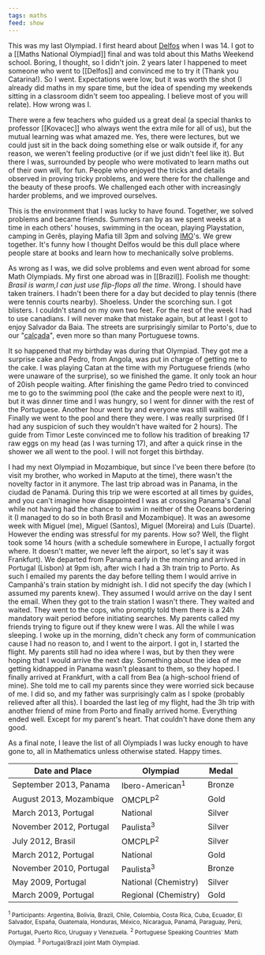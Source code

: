 ```yaml
---
tags: maths
feed: show
---
```


This was my last Olympiad. I first heard about [Delfos](http://www.uc.pt/fctuc/dmat/delfos) when I was 14. I got to a [[Maths National Olympiad]] final and was told about this Maths Weekend school. Boring, I thought, so I didn't join. 2 years later I happened to meet someone who went to [[Delfos]] and convinced me to try it (Thank you Catarina!). So I went. Expectations were low, but it was worth the shot (I already did maths in my spare time, but the idea of spending my weekends sitting in a classroom didn't seem too appealing. I believe most of you will relate). How wrong was I.

There were a few teachers who guided us a great deal (a special thanks to professor [[Kovacec]] who always went the extra mile for all of us), but the mutual learning was what amazed me. Yes, there were lectures, but we could just sit in the back doing something else or walk outside if, for any reason, we weren't feeling productive (or if we just didn't feel like it). But there I was, surrounded by people who were motivated to learn maths out of their own will, for fun. People who enjoyed the tricks and details observed in proving tricky problems, and were there for the challenge and the beauty of these proofs. We challenged each other with increasingly harder problems, and we improved ourselves.

This is the environment that I was lucky to have found. Together, we solved problems and became friends. Summers ran by as we spent weeks at a time in each others' houses, swimming in the ocean, playing Playstation, camping in Gerês, playing Mafia till 3pm and solving [IMO](http://www.imo-official.org/)'s. We grew together. It's funny how I thought Delfos would be this dull place where people stare at books and learn how to mechanically solve problems.

As wrong as I was, we did solve problems and even went abroad for some Math Olympiads. My first one abroad was in [[Brazil]]. Foolish me thought: <em>Brasil is warm,I can just use flip-flops all the time</em>. Wrong. I should have taken trainers. I hadn't been there for a day but decided to play tennis (there were tennis courts nearby). Shoeless. Under the scorching sun. I got blisters. I couldn't stand on my own two feet. For the rest of the week I had to use canadians. I will never make that mistake again, but at least I got to enjoy Salvador da Baia. The streets are surprisingly similar to Porto's, due to our "[calçada](https://en.wikipedia.org/wiki/Portuguese_pavement)", even more so than many Portuguese towns.

It so happened that my birthday was during that Olympiad. They got me a surprise cake and Pedro, from Angola, was put in charge of getting me to the cake. I was playing Catan at the time with my Portuguese friends (who were unaware of the surprise), so we finished the game. It only took an hour of 20ish people waiting. After finishing the game Pedro tried to convinced me to go to the swimming pool (the cake and the people were next to it), but it was dinner time and I was hungry, so I went for dinner with the rest of the Portuguese. Another hour went by and everyone was still waiting. Finally we went to the pool and there they were. I was really surprised (If I had any suspicion of such they wouldn't have waited for 2 hours). The guide from Timor Leste convinced me to follow his tradition of breaking 17 raw eggs on my head (as I was turning 17), and after a quick rinse in the shower we all went to the pool. I will not forget this birthday.

I had my next Olympiad in Mozambique, but since I've been there before (to visit my brother, who worked in Maputo at the time), there wasn't the novelty factor in it anymore. The last trip abroad was in Panama, in the ciudad de Panamá. During this trip we were escorted at all times by guides, and you can't imagine how disappointed I was at crossing Panama's Canal while not having had the chance to swim in neither of the Oceans bordering it (I managed to do so in both Brasil and Mozambique). It was an awesome week with Miguel (me), Miguel (Santos), Miguel (Moreira) and Luís (Duarte). However the ending was stressful for my parents. How so? Well, the flight took some 14 hours (with a schedule somewhere in Europe, I actually forgot where. It doesn't matter, we never left the airport, so let's say it was Frankfurt). We departed from Panama early in the morning and arrived in Portugal (Lisbon) at 9pm ish, after wich I had a 3h train trip to Porto. As such I emailed my parents the day before telling them I would arrive in Campanhã's train station by midnight ish. I did not specify the day (which I assumed my parents knew). They assumed I would arrive on the day I sent the email. When they got to the train station I wasn't there. They waited and waited. They went to the cops, who promptly told them there is a 24h mandatory wait period before initiating searches. My parents called my friends trying to figure out if they knew were I was. All the while I was sleeping. I woke up in the morning, didn't check any form of communication cause I had no reason to, and I went to the airport. I got in, I started the flight. My parents still had no idea where I was, but by then they were hoping that I would arrive the next day. Something about the idea of me getting kidnapped in Panama wasn't pleasant to them, so they hoped. I finally arrived at Frankfurt, with a call from Bea (a high-school friend of mine). She told me to call my parents since they were worried sick because of me. I did so, and my father was surprisingly calm as I spoke (probably relieved after all this). I boarded the last leg of my flight, had the 3h trip with another friend of mine from Porto and finally arrived home. Everything ended well. Except for my parent's heart. That couldn't have done them any good.

As a final note, I leave the list of all Olympiads I was lucky enough to have gone to, all in Mathematics unless otherwise stated. Happy times.

| Date and Place | Olympiad | Medal |
| --- | --- | --- |
| September 2013, Panama | Ibero-American<sup>1</sup> | Bronze
| August 2013, Mozambique | OMCPLP<sup>2</sup> | Gold
| March 2013, Portugal | National | Silver
| November 2012, Portugal | Paulista<sup>3</sup> | Silver
| July 2012, Brasil | OMCPLP<sup>2</sup> | Silver
| March 2012, Portugal | National | Gold
| November 2010, Portugal | Paulista<sup>3</sup> | Bronze
| May 2009, Portugal | National (Chemistry) | Silver
| March 2009, Portugal | Regional (Chemistry) | Gold

<sub><sup>1</sup> Participants: Argentina, Bolivia, Brazil, Chile, Colombia, Costa Rica, Cuba, Ecuador, El Salvador, España, Guatemala, Honduras, México, Nicaragua, Panamá, Paraguay, Perú, Portugal, Puerto Rico, Uruguay y Venezuela.</sub>
<sub><sup>2</sup> Portuguese Speaking Countries´ Math Olympiad.</sub>
<sub><sup>3</sup> Portugal/Brazil joint Math Olympiad.</sub>
